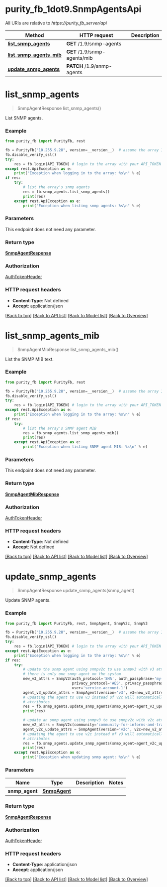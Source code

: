 # purity_fb_1dot9.SnmpAgentsApi

All URIs are relative to *https://purity_fb_server/api*

Method | HTTP request | Description
------------- | ------------- | -------------
[**list_snmp_agents**](SnmpAgentsApi.md#list_snmp_agents) | **GET** /1.9/snmp-agents | 
[**list_snmp_agents_mib**](SnmpAgentsApi.md#list_snmp_agents_mib) | **GET** /1.9/snmp-agents/mib | 
[**update_snmp_agents**](SnmpAgentsApi.md#update_snmp_agents) | **PATCH** /1.9/snmp-agents | 


# **list_snmp_agents**
> SnmpAgentResponse list_snmp_agents()



List SNMP agents.

### Example 
```python
from purity_fb import PurityFb, rest

fb = PurityFb("10.255.9.28", version=__version__)  # assume the array IP is 10.255.9.28
fb.disable_verify_ssl()
try:
    res = fb.login(API_TOKEN) # login to the array with your API_TOKEN
except rest.ApiException as e:
    print("Exception when logging in to the array: %s\n" % e)
if res:
    try:
        # list the array's snmp agents
        res = fb.snmp_agents.list_snmp_agents()
        print(res)
    except rest.ApiException as e:
        print("Exception when listing snmp agents: %s\n" % e)
```

### Parameters
This endpoint does not need any parameter.

### Return type

[**SnmpAgentResponse**](SnmpAgentResponse.md)

### Authorization

[AuthTokenHeader](index.md#AuthTokenHeader)

### HTTP request headers

 - **Content-Type**: Not defined
 - **Accept**: application/json

[[Back to top]](#) [[Back to API list]](index.md#endpoint-properties) [[Back to Model list]](index.md#documentation-for-models) [[Back to Overview]](index.md)

# **list_snmp_agents_mib**
> SnmpAgentMibResponse list_snmp_agents_mib()



List the SNMP MIB text.

### Example 
```python
from purity_fb import PurityFb, rest

fb = PurityFb("10.255.9.28", version=__version__)  # assume the array IP is 10.255.9.28
fb.disable_verify_ssl()
try:
    res = fb.login(API_TOKEN) # login to the array with your API_TOKEN
except rest.ApiException as e:
    print("Exception when logging in to the array: %s\n" % e)
if res:
    try:
        # list the array's SNMP agent MIB
        res = fb.snmp_agents.list_snmp_agents_mib()
        print(res)
    except rest.ApiException as e:
        print("Exception when listing SNMP agent MIB: %s\n" % e)
```

### Parameters
This endpoint does not need any parameter.

### Return type

[**SnmpAgentMibResponse**](SnmpAgentMibResponse.md)

### Authorization

[AuthTokenHeader](index.md#AuthTokenHeader)

### HTTP request headers

 - **Content-Type**: Not defined
 - **Accept**: Not defined

[[Back to top]](#) [[Back to API list]](index.md#endpoint-properties) [[Back to Model list]](index.md#documentation-for-models) [[Back to Overview]](index.md)

# **update_snmp_agents**
> SnmpAgentResponse update_snmp_agents(snmp_agent)



Update SNMP agents.

### Example 
```python
from purity_fb import PurityFb, rest, SnmpAgent, SnmpV2c, SnmpV3

fb = PurityFb("10.255.9.28", version=__version__)  # assume the array IP is 10.255.9.28
fb.disable_verify_ssl()
try:
    res = fb.login(API_TOKEN) # login to the array with your API_TOKEN
except rest.ApiException as e:
    print("Exception when logging in to the array: %s\n" % e)
if res:
    try:
        # update the snmp agent using snmpv2c to use snmpv3 with v3 attributes
        # there is only one snmp agent on the system
        new_v3_attrs = SnmpV3(auth_protocol='SHA', auth_passphrase='my-password-1!',
                              privacy_protocol='AES', privacy_passphrase='min8chars',
                              user='service-account-1')
        agent_v3_update_attrs = SnmpAgent(version='v3', v3=new_v3_attrs)
        # updating the agent to use v3 instead of v2c will automatically clear out v2c
        # attributes
        res = fb.snmp_agents.update_snmp_agents(snmp_agent=agent_v3_update_attrs)
        print(res)

        # update an snmp agent using snmpv3 to use snmpv2c with v2c attributes
        new_v2_attrs = SnmpV2c(community='community-for-informs-and-traps')
        agent_v2c_update_attrs = SnmpAgent(version='v2c', v2c=new_v2_attrs)
        # updating the agent to use v2c instead of v3 will automatically clear out v3
        # attributes
        res = fb.snmp_agents.update_snmp_agents(snmp_agent=agent_v2c_update_attrs)
        print(res)
    except rest.ApiException as e:
        print("Exception when updating snmp agent: %s\n" % e)
```

### Parameters

Name | Type | Description  | Notes
------------- | ------------- | ------------- | -------------
 **snmp_agent** | [**SnmpAgent**](SnmpAgent.md)|  | 

### Return type

[**SnmpAgentResponse**](SnmpAgentResponse.md)

### Authorization

[AuthTokenHeader](index.md#AuthTokenHeader)

### HTTP request headers

 - **Content-Type**: application/json
 - **Accept**: application/json

[[Back to top]](#) [[Back to API list]](index.md#endpoint-properties) [[Back to Model list]](index.md#documentation-for-models) [[Back to Overview]](index.md)

